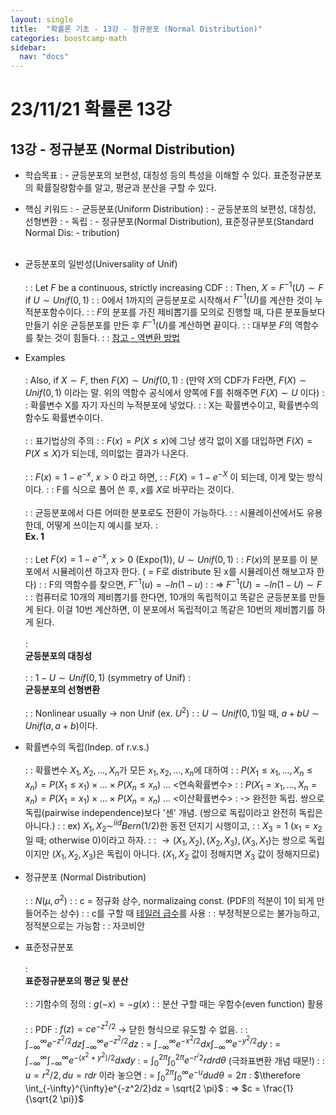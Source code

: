 ```yaml
---
layout: single
title:  "확률론 기초 - 13강 - 정규분포 (Normal Distribution)"
categories: boostcamp-math
sidebar:
  nav: "docs"
---
```


# 23/11/21 확률론 13강

<h2>13강 - 정규분포 (Normal Distribution)</h2>

- 학습목표
: - 균등분포의 보편성, 대칭성 등의 특성을 이해할 수 있다. 표준정규분포의 확률질량함수를 알고, 평균과 분산을 구할 수 있다. 

- 핵심 키워드
: - 균등분포(Uniform Distribution)
: - 균등분포의 보편성, 대칭성, 선형변환
: - 독립
: - 정규분포(Normal Distribution), 표준정규분포(Standard Normal Dis: - tribution)
<br><br>

- 균등분포의 일반성(Universality of Unif) <br><br>
: : Let $F$ be a continuous, strictly increasing CDF
: : Then, $X = F^{-1}(U) \sim F$ if $U \sim Unif(0,1)$
: : 0에서 1까지의 균등분포로 시작해서 $F^{-1}(U)$를 계산한 것이 누적분포함수이다.
: : $F$의 분포를 가진 제비뽑기를 모의로 진행할 때, 다른 분포들보다 만들기 쉬운 균등분포를 만든 후 $F^{-1}(U)$를 계산하면 끝이다.
: : 대부분 $F$의 역함수를 찾는 것이 힘들다.
: : <a href="https://guru.tistory.com/78">참고 - 역변환 방법</a>

- Examples<br><br>
: Also, if $X \sim F$, then $F(X) \sim Unif(0,1)$
: (만약 $X$의 CDF가 F라면, $F(X) \sim Unif(0,1)$ 이라는 말. 위의 역함수 공식에서 양쪽에 F를 취해주면 $F(X) \sim U$ 이다)
: : 확률변수 X를 자기 자신의 누적분포에 넣었다.
: : X는 확률변수이고, 확률변수의 함수도 확률변수이다.
<br><br>
: : 표기법상의 주의
: : $F(x) = P(X \leq x)$에 그냥 생각 없이 X를 대입하면 $F(X) = P(X \leq X)$가 되는데, 의미없는 결과가 나온다.
<br><br>
: : $F(x) = 1 - e^{-x}$, $x > 0$ 라고 하면,
: : $F(X) = 1 - e^{-X}$ 이 되는데, 이게 맞는 방식이다.
: : F를 식으로 풀어 쓴 후, $x$를 $X$로 바꾸라는 것이다.
<br><br>
: : 균등분포에서 다른 어떠한 분포로도 전환이 가능하다.
: : 시뮬레이션에서도 유용한데, 어떻게 쓰이는지 예시를 보자.
: <br><b>Ex. 1</b><br><br>
: : Let $F(x) = 1-e^{-x}$, $x>0$ (Expo(1)), $U \sim Unif(0,1)$
: : $F(x)$의 분포를 이 분포에서 시뮬레이션 하고자 한다. ( = F로 distribute 된 x를 시뮬레이션 해보고자 한다)
: : F의 역함수를 찾으면, $F^{-1}(u)= -ln(1-u)$
: : => $F^{-1}(U) = -ln(1-U) \sim F$
: : 컴퓨터로 10개의 제비뽑기를 한다면, 10개의 독립적이고 똑같은 균등분포를 만들게 된다. 이걸 10번 계산하면, 이 분포에서 독립적이고 똑같은 10번의 제비뽑기를 하게 된다.
<br><br>
: <br><b>균등분포의 대칭성</b><br><br>
: : $1-U \sim Unif(0,1)$ (symmetry of Unif)
: <br><b>균등분포의 선형변환</b><br><br>
: : Nonlinear usually $\to$ non Unif (ex. $U^2$)
: : $U \sim Unif(0,1)$일 때, $a+bU \sim Unif(a, a+b)$이다.

- 확률변수의 독립(Indep. of r.v.s.)<br><br>
: : 확률변수 $X_1, X_2, ..., X_n$가 모든 $x_1, x_2,...,x_n$에 대하여
: : $P(X_1 \leq x_1, ... ,X_n \leq x_n) = P(X_1 \leq x_1) \times ... \times P(X_n \leq x_n)$ ... <연속확률변수>
: : $P(X_1 = x_1, ... , X_n = x_n) = P(X_1 = x_1) \times ... \times P(X_n = x_n)$ ... <이산확률변수>
: -> 완전한 독립. 쌍으로 독립(pairwise independence)보다 '센' 개념. (쌍으로 독립이라고 완전히 독립은 아니다.)
: : ex) $X_1, X_2 \sim^{iid} Bern(1/2)$한 동전 던지기 시행이고,
: : $X_3 = 1$ ($x_1 = x_2$일 때; otherwise 0)이라고 하자.
: : $\to (X_1, X_2), (X_2, X_3), (X_3,X_1)$는 쌍으로 독립이지만 $(X_1, X_2, X_3)$은 독립이 아니다. ($X_1, X_2$ 값이 정해지면 $X_3$ 값이 정해지므로)


- 정규분포 (Normal Distribution)<br><br>
: : $N(\mu, \sigma^2)$
: : c = 정규화 상수, normalizaing const. (PDF의 적분이 1이 되게 만들어주는 상수)
: : c를 구할 때 <a href="https://gosamy.tistory.com/111">테일러 급수</a>를 사용
: : 부정적분으로는 불가능하고, 정적분으로는 가능함
: : 자코비안

- 표준정규분포 <br><br>
: <br><b>표준정규분포의 평균 및 분산</b><br><br>
: : 기함수의 정의 : $g(-x) = -g(x)$
: : 분산 구할 때는 우함수(even function) 활용
<br><br>
: : PDF : $f(z) = ce^{-z^2/2}$ -> 닫힌 형식으로 유도할 수 없음.
: : $\int_{-\infty}^{\infty}e^{-z^2/2}dz \int_{-\infty}^{\infty}e^{-z^2/2}dz$
: = $\int_{-\infty}^{\infty}e^{-x^2/2}dx \int_{-\infty}^{\infty}e^{-y^2/2}dy$
: = $\int_{-\infty}^{\infty} \int_{-\infty}^{\infty}e^{-(x^2 + y^2)/2}dxdy$
: = $\int_{0}^{2 \pi} \int_{0}^{2 \pi}e^{-r^/2}rdrd\theta$ (극좌표변환 개념 때문!)
: : $u = r^2/2, du = rdr$ 이라 놓으면
: = $\int_{0}^{2 \pi} \int_{0}^{\infty}e^{-u}dud\theta = 2\pi$
: $\therefore \int_{-\infty}^{\infty}e^{-z^2/2}dz = \sqrt{2 \pi}$
: => $c =  \frac{1}{\sqrt{2 \pi}}$